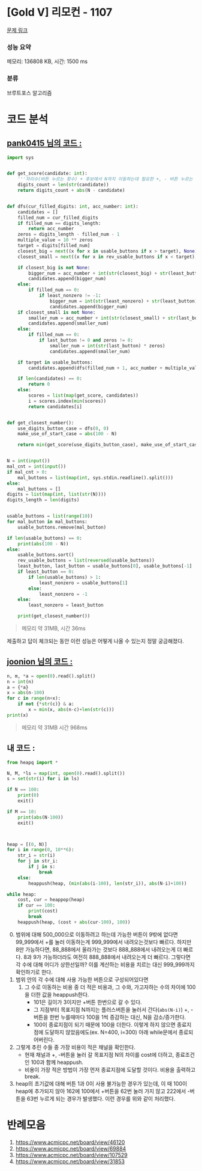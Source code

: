 # [Gold V] 리모컨 - 1107 

[문제 링크](https://www.acmicpc.net/problem/1107) 

### 성능 요약

메모리: 136808 KB, 시간: 1500 ms

### 분류

브루트포스 알고리즘

# 코드 분석
## [pank0415 님의 코드 :](https://www.acmicpc.net/source/54756862)
```python
import sys


def get_score(candidate: int):
    '''자리수(버튼 누르는 횟수) + 후보에서 N까지 이동하는데 필요한 +, - 버튼 누르는 횟수'''
    digits_count = len(str(candidate))
    return digits_count + abs(N - candidate)


def dfs(cur_filled_digits: int, acc_number: int):
    candidates = []
    filled_num = cur_filled_digits
    if filled_num == digits_length:
        return acc_number
    zeros = digits_length - filled_num - 1
    multiple_value = 10 ** zeros
    target = digits[filled_num]
    closest_big = next((x for x in usable_buttons if x > target), None)
    closest_small = next((x for x in rev_usable_buttons if x < target), None)

    if closest_big is not None:
        bigger_num = acc_number + int(str(closest_big) + str(least_button) * zeros)
        candidates.append(bigger_num)
    else:
        if filled_num == 0:
            if least_nonzero != -1:
                bigger_num = int(str(least_nonzero) + str(least_button) * (zeros + 1))
                candidates.append(bigger_num)
    if closest_small is not None:
        smaller_num = acc_number + int(str(closest_small) + str(last_button) * zeros)
        candidates.append(smaller_num)
    else:
        if filled_num == 0:
            if last_button != 0 and zeros != 0:
                smaller_num = int(str(last_button) * zeros)
                candidates.append(smaller_num)

    if target in usable_buttons:
        candidates.append(dfs(filled_num + 1, acc_number + multiple_value * target))

    if len(candidates) == 0:
        return 0
    else:
        scores = list(map(get_score, candidates))
        i = scores.index(min(scores))
        return candidates[i]


def get_closest_number():
    use_digits_button_case = dfs(0, 0)
    make_use_of_start_case = abs(100 - N)

    return min(get_score(use_digits_button_case), make_use_of_start_case)


N = int(input())
mal_cnt = int(input())
if mal_cnt > 0:
    mal_buttons = list(map(int, sys.stdin.readline().split()))
else:
    mal_buttons = []
digits = list(map(int, list(str(N))))
digits_length = len(digits)


usable_buttons = list(range(10))
for mal_button in mal_buttons:
    usable_buttons.remove(mal_button)

if len(usable_buttons) == 0:
    print(abs(100 - N))
else:
    usable_buttons.sort()
    rev_usable_buttons = list(reversed(usable_buttons))
    least_button, last_button = usable_buttons[0], usable_buttons[-1]
    if least_button == 0:
        if len(usable_buttons) > 1:
            least_nonzero = usable_buttons[1]
        else:
            least_nonzero = -1
    else:
        least_nonzero = least_button

    print(get_closest_number())
```
> 메모리 약 31MB, 시간 36ms

제출하고 답이 체크되는 동안 이런 성능은 어떻게 나올 수 있는지 정말 궁금해졌다.

## [joonion 님의 코드 :](https://www.acmicpc.net/source/52676155)
```python
n, m, *a = open(0).read().split()
n = int(n)
a = {*a}
x = abs(n-100)
for c in range(n+x):
    if not {*str(c)} & a:
        x = min(x, abs(n-c)+len(str(c)))
print(x)
```
> 메모리 약 31MB 시간 968ms



## 내 코드 :
```python
from heapq import *

N, M, *ls = map(int, open(0).read().split())
s = set(str(i) for i in ls)

if N == 100:
    print(0)
    exit()

if M == 10:
    print(abs(N-100))
    exit()



heap = [(0, N)]
for i in range(0, 10**6):
    str_i = str(i)
    for j in str_i:
        if j in s:
            break
    else:
        heappush(heap, (min(abs(i-100), len(str_i)), abs(N-i)+100))

while heap:
    cost, cur = heappop(heap)
    if cur == 100:
        print(cost)
        break
    heappush(heap, (cost + abs(cur-100), 100))
```
0. 범위에 대해
500_000으로 이동하려고 하는데 가능한 버튼이 9밖에 없다면 99_999에서 +를 눌러 이동하는게 999_999에서 내려오는것보다 빠르다. 하지만 8만 가능하다면, 88_888에서 올라가는 것보다 888_888에서 내려오는게 더 빠르다. 8과 9가 가능하더라도 여전히 888_888에서 내려오는게 더 빠르다. 그렇다면 각 수에 대해 어디가 상한선일까? 이를 계산하는 비용을 치르는 대신 999_999까지 확인하기로 한다.
1. 범위 안의 각 수에 대해 사용 가능한 버튼으로 구성되어있다면
    1. 그 수로 이동하는 비용 중 더 적은 비용과, 그 수와, 가고자하는 수의 차이에 100을 더한 값을 heappush한다.
        - 101은 길이가 3이지만 +버튼 한번으로 갈 수 있다.
        - 그 지점부터 목표지점 N까지는 플러스버튼을 눌러서 간다(`abs(N-i)`) +, - 버튼을 한번 누를때마다 100을 1씩 증감하는 대신, N을 감소/증가한다.
        - 100이 종료지점이 되기 때문에 100을 더한다. 이렇게 하지 않으면 종료지점에 도달하지 않았음에도(ex. N=400, i=300) 아래 while문에서 종료되어버린다.
2. 그렇게 추린 수들 중 가장 비용이 적은 채널을 확인한다.
    - 현재 채널과 +, -버튼을 눌러 갈 목표지점 N의 차이를 cost에 더하고, 종료조건인 100과 함께 heappush.
    - 비용이 가장 적은 방법이 가장 먼저 종료지점에 도달할 것이다. 비용을 출력하고 break.
3. heap의 초기값에 대해
버튼 1과 0이 사용 불가능한 경우가 있는데, 이 때 100이 heap에 추가되지 않아 162에 100에서 +버튼을 62번 눌러 가지 않고 222에서 -버튼을 63번 누르게 되는 경우가 발생했다. 이런 경우를 위와 같이 처리했다.


# 반례모음
1. https://www.acmicpc.net/board/view/46120
2. https://www.acmicpc.net/board/view/69884
3. https://www.acmicpc.net/board/view/107529
4. https://www.acmicpc.net/board/view/31853
